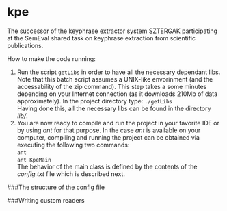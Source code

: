 kpe
===

The successor of the keyphrase extractor system SZTERGAK participating at the SemEval shared task on keyphrase extraction from scientific publications.

How to make the code running:

1. Run the script `getLibs` in order to have all the necessary dependant libs. Note that this batch script assumes a UNIX-like envorinment (and the accessability of the zip command). This step takes a some minutes depending on your Internet connection (as it downloads 210Mb of data approximately). In the project directory type:
`./getLibs`   
Having done this, all the necessary libs can be found in the directory *lib/*.
2. You are now ready to compile and run the project in your favorite IDE or by using *ant* for that purpose. In the case *ant* is available on your computer, compiling and running the project can be obtained via executing the following two commands:   
`ant`   
`ant KpeMain`   
The behavior of the main class is defined by the contents of the *config.txt* file which is described next.

###The structure of the config file




###Writing custom readers
